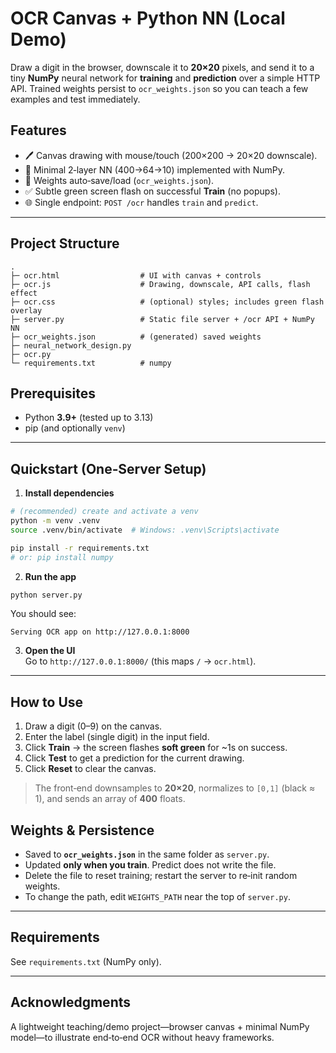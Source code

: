 # OCR Canvas + Python NN (Local Demo)

Draw a digit in the browser, downscale it to **20×20** pixels, and send it to a tiny **NumPy** neural network for **training** and **prediction** over a simple HTTP API. Trained weights persist to `ocr_weights.json` so you can teach a few examples and test immediately.

## Features

-   🖊️ Canvas drawing with mouse/touch (200×200 → 20×20 downscale).
-   🔢 Minimal 2‑layer NN (400→64→10) implemented with NumPy.
-   💾 Weights auto‑save/load (`ocr_weights.json`).
-   ✅ Subtle green screen flash on successful **Train** (no popups).
-   🌐 Single endpoint: `POST /ocr` handles `train` and `predict`.

---

## Project Structure

```
.
├─ ocr.html                  # UI with canvas + controls
├─ ocr.js                    # Drawing, downscale, API calls, flash effect
├─ ocr.css                   # (optional) styles; includes green flash overlay
├─ server.py                 # Static file server + /ocr API + NumPy NN
├─ ocr_weights.json          # (generated) saved weights
├─ neural_network_design.py
├─ ocr.py
└─ requirements.txt          # numpy
```

## Prerequisites

-   Python **3.9+** (tested up to 3.13)
-   pip (and optionally `venv`)

---

## Quickstart (One‑Server Setup)

1. **Install dependencies**

```bash
# (recommended) create and activate a venv
python -m venv .venv
source .venv/bin/activate  # Windows: .venv\Scripts\activate

pip install -r requirements.txt
# or: pip install numpy
```

2. **Run the app**

```bash
python server.py
```

You should see:

```
Serving OCR app on http://127.0.0.1:8000
```

3. **Open the UI**  
   Go to `http://127.0.0.1:8000/` (this maps `/` → `ocr.html`).

---

## How to Use

1. Draw a digit (0–9) on the canvas.
2. Enter the label (single digit) in the input field.
3. Click **Train** → the screen flashes **soft green** for ~1s on success.
4. Click **Test** to get a prediction for the current drawing.
5. Click **Reset** to clear the canvas.

> The front‑end downsamples to **20×20**, normalizes to `[0,1]` (black ≈ 1), and sends an array of **400** floats.

## Weights & Persistence

-   Saved to **`ocr_weights.json`** in the same folder as `server.py`.
-   Updated **only when you train**. Predict does not write the file.
-   Delete the file to reset training; restart the server to re‑init random weights.
-   To change the path, edit `WEIGHTS_PATH` near the top of `server.py`.

---

## Requirements

See `requirements.txt` (NumPy only).

---

## Acknowledgments

A lightweight teaching/demo project—browser canvas + minimal NumPy model—to illustrate end‑to‑end OCR without heavy frameworks.
